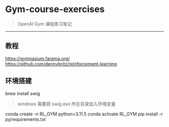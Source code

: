 # Gym-course-exercises
> OpenAI Gym 课程练习笔记

------


## 教程

https://gymnasium.farama.org/
https://github.com/dennybritz/reinforcement-learning


## 环境搭建

brew install swig

> windows 需要把 swig.exe 所在目录加入环境变量

conda create -n RL_GYM python=3.11.5
conda activate RL_GYM
pip install -r py/requirements.txt


